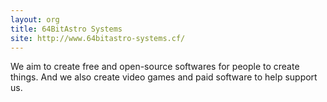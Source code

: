 ```yaml
---
layout: org
title: 64BitAstro Systems
site: http://www.64bitastro-systems.cf/
---
```

We aim to create free and open-source softwares for people to create things. And we also create video games and paid software to help support us.
